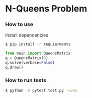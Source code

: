 # N-Queens Problem
### How to use

Install dependencies
```bash
$ pip install -r requierments
```
```python
from main import QueensMatrix
q = QueensMatrix(8)
q.solve(verbose=False)
q.draw()
```


### How to run tests
```bash
$ python -m pytest test.py -vvvv
```